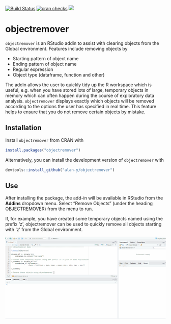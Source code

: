 
<!-- README.md is generated from README.Rmd. Please edit that file -->

[![Build
Status](https://travis-ci.org/alan-y/objectremover.svg?branch=master)](https://travis-ci.org/alan-y/objectremover)
[![cran
checks](https://cranchecks.info/badges/summary/objectremover)](https://cran.r-project.org/web/checks/check_results_objectremover.html)
[![](https://cranlogs.r-pkg.org/badges/objectremover)](https://cran.r-project.org/package=objectremover)

# objectremover

`objectremover` is an RStudio addin to assist with clearing objects from
the Global environment. Features include removing objects by

  - Starting pattern of object name
  - Ending pattern of object name
  - Regular expression
  - Object type (dataframe, function and other)

The addin allows the user to quickly tidy up the R workspace which is
useful, e.g. when you have stored lots of large, temporary objects in
memory which can often happen during the course of exploratory data
analysis. `objectremover` displays exactly which objects will be removed
according to the options the user has specified in real time. This
feature helps to ensure that you do not remove certain objects by
mistake.

## Installation

Install `objectremover` from CRAN with

``` r
install.packages("objectremover")
```

Alternatively, you can install the development version of
`objectremover` with

``` r
devtools::install_github("alan-y/objectremover")
```

## Use

After installing the package, the add-in will be available in RStudio
from the **Addins** dropdown menu. Select “Remove Objects” (under the
heading OBJECTREMOVER) from the menu to run.

If, for example, you have created some temporary objects named using the
prefix ‘z’, objectremover can be used to quickly remove all objects
starting with ‘z’ from the Global environment.

![objectremover demo](inst/img/objectremover_demo.gif)
